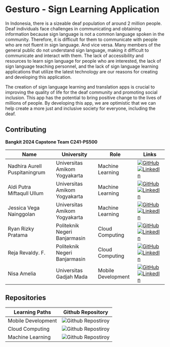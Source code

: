 # Gesturo - Sign Learning Application

In Indonesia, there is a sizeable deaf population of around 2 million people. Deaf individuals face challenges in communicating and obtaining information because sign language is not a common language spoken in the community. Therefore, it is difficult for them to communicate with people who are not fluent in sign language. And vice versa. Many members of the general public do not understand sign language, making it difficult to communicate and interact with them. The lack of accessibility and resources to learn sign language for people who are interested, the lack of sign language teaching personnel, and the lack of sign language learning applications that utilize the latest technology are our reasons for creating and developing this application.

The creation of sign language learning and translation apps is crucial to improving the quality of life for the deaf community and promoting social inclusion. This app has the potential to bring positive change to the lives of millions of people. By developing this app, we are optimistic that we can help create a more just and inclusive society for everyone, including the deaf.

## Contributing

**Bangkit 2024 Capstone Team C241-PS500**

| Name                             | University                      | Role              | Links                                                                                          |
|----------------------------------|---------------------------------|-------------------|------------------------------------------------------------------------------------------------|
| Nadhira Aurell Puspitaningrum    | Universitas Amikom Yogyakarta   | Machine Learning  | [![GitHub](https://img.shields.io/badge/github-121013?style=for-the-badge&logo=github&logoColor=white)](https://github.com/nadhiraaurell) [![LinkedIn](https://img.shields.io/badge/linkedin-%230077B5.svg?style=for-the-badge&logo=linkedin&logoColor=white)](https://www.linkedin.com/in/nadhiraaurell/) |
| Aldi Putra Miftaqull Ullum       | Universitas Amikom Yogyakarta   | Machine Learning  | [![GitHub](https://img.shields.io/badge/github-121013?style=for-the-badge&logo=github&logoColor=white)](https://github.com/AldiPutra24) [![LinkedIn](https://img.shields.io/badge/linkedin-%230077B5.svg?style=for-the-badge&logo=linkedin&logoColor=white)](https://www.linkedin.com/in/aldi-putra-miftaqull-ullum-52231b222/) |
| Jessica Vega Nainggolan          | Universitas Amikom Yogyakarta   | Machine Learning  | [![GitHub](https://img.shields.io/badge/github-121013?style=for-the-badge&logo=github&logoColor=white)](https://github.com/jessicaavg) [![LinkedIn](https://img.shields.io/badge/linkedin-%230077B5.svg?style=for-the-badge&logo=linkedin&logoColor=white)](https://www.linkedin.com/in/jessicavegaa/) |
| Ryan Rizky Pratama               | Politeknik Negeri Banjarmasin   | Cloud Computing   | [![GitHub](https://img.shields.io/badge/github-121013?style=for-the-badge&logo=github&logoColor=white)](https://github.com/ryanriz) [![LinkedIn](https://img.shields.io/badge/linkedin-%230077B5.svg?style=for-the-badge&logo=linkedin&logoColor=white)](https://www.linkedin.com/in/ryanriz/) |
| Reja Revaldy. F.                 | Politeknik Negeri Banjarmasin   | Cloud Computing   | [![GitHub](https://img.shields.io/badge/github-121013?style=for-the-badge&logo=github&logoColor=white)](https://github.com/rejarevaldy) [![LinkedIn](https://img.shields.io/badge/linkedin-%230077B5.svg?style=for-the-badge&logo=linkedin&logoColor=white)](https://www.linkedin.com/in/rejarevaldyf/) |
| Nisa Amelia                      | Universitas Gadjah Mada         | Mobile Development| [![GitHub](https://img.shields.io/badge/github-121013?style=for-the-badge&logo=github&logoColor=white)](https://github.com/nisamelia) [![LinkedIn](https://img.shields.io/badge/linkedin-%230077B5.svg?style=for-the-badge&logo=linkedin&logoColor=white)](https://www.linkedin.com/in/nisa-amelia31/) |

## Repositories

| Learning Paths     | Github Repository                                                                                                        |
|--------------------|--------------------------------------------------------------------------------------------------------------------------|
| Mobile Development | ![Github Repostiroy](https://github.com/gesturo-team/Mobile-Development) |
| Cloud Computing    | ![Github Repostiroy](https://github.com/gesturo-team/Cloud-Computing)    |
| Machine Learning   | ![Github Repostiroy](https://github.com/gesturo-team/Machine-Learning)   |
